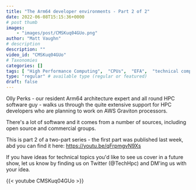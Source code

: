 ```yaml
---
title: "The Arm64 developer environments - Part 2 of 2"
date: 2022-06-08T15:15:36+0000
# post thumb
images:
    - "images/post/CMSKuq04GUo.png"
author: "Matt Vaughn"
# description
description: ""
video_id: "CMSKuq04GUo"
# Taxonomies
categories: []
tags: [ "High Performance Computing",  "CPUs",  "EFA",  "technical computing",  "arm64",  "elastic",  "graviton",  "MPI",  "bioinformatics",  "tightly-coupled",  "ParallelCluster",  "compilers",  "Lustre",  "Storage",  "autoscaling",  "GPUs",  "profilers",  "vizualization",  "cloud computing",  "EC2",  "debuggers",  "infiniband",  "Schedulers",  "HPC",  "DCV",  "elastic fabric adapter",  "scientific computing",  "virtualization",  "techshorts", ]
type: "regular" # available type (regular or featured)
draft: false
---
```


Olly Perks - our resident Arm64 architecture expert and all round HPC software guy - walks us through the quite extensive support for HPC developers who are planning to work on AWS Graviton processors.

There's a lot of software and it comes from a number of sources, including open source and commercial groups.

This is part 2 of a two-part series - the first part was published last week, abd you can find it here: https://youtu.be/qFrpmgvN9Xs

If you have ideas for technical topics you'd like to see us cover in a future show, let us know by finding us on Twitter (@TechHpc) and DM'ing us with your idea.

{{< youtube CMSKuq04GUo >}}